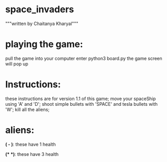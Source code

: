 # space_invaders
"""written by Chaitanya Kharyal"""

# playing the game:
pull the game into your computer
enter python3 board.py
the game screen will pop up

# Instructions:
these instructions are for version 1.1 of this game;
move your spaceShip using 'A' and 'D';
shoot simple bullets with 'SPACE' and tesla bullets with 'W';
kill all the aliens;

# aliens:
__( - )__:
      these have 1 health
      
      
__(* *)__:
      these have 3 health
